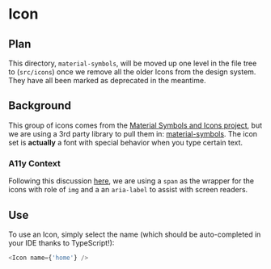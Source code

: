 # Icon

## Plan

This directory, `material-symbols`, will be moved up one level in the file tree to (`src/icons`) once we remove all the older Icons from the design system. They have all been marked as deprecated in the meantime.

## Background

This group of icons comes from the [Material Symbols and Icons project](https://fonts.google.com/icons), but we are using a 3rd party library to pull them in: [material-symbols](https://github.com/marella/material-symbols/tree/main). The icon set is **actually** a font with special behavior when you type certain text.

### A11y Context

Following this discussion [here](https://stackoverflow.com/questions/11135261/what-are-the-advantages-disadvantages-of-using-the-i-tag-for-icons-instead-of), we are using a `span` as the wrapper for the icons with role of `img` and a an `aria-label` to assist with screen readers.

## Use

To use an Icon, simply select the name (which should be auto-completed in your IDE thanks to TypeScript!):

```typescript
<Icon name={'home'} />
```
